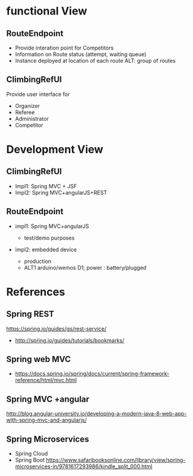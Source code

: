 
# functional View

## RouteEndpoint
- Provide interation point for Competitors
- Information on Route status (attempt, waiting queue)
- Instance deployed at location of each route 
	ALT: group of routes

## ClimbingRefUI
Provide user interface for 
- Organizer
- Referee
- Administrator
- Competitor

## 

# Development View

## ClimbingRefUI
- Impl1: Spring MVC + JSF
- Impl2: Spring MVC+angularJS+REST


## RouteEndpoint
- impl1: Spring MVC+angularJS
	- test/demo purposes
	
- impl2: embedded device
	- production
	- ALT1 arduino/wemos D1; power : battery/plugged


# References

## Spring REST
https://spring.io/guides/gs/rest-service/
- http://spring.io/guides/tutorials/bookmarks/

## Spring web MVC
- https://docs.spring.io/spring/docs/current/spring-framework-reference/html/mvc.html

## Spring MVC +angular 
http://blog.angular-university.io/developing-a-modern-java-8-web-app-with-spring-mvc-and-angularjs/


## Spring Microservices
- Spring Cloud
- Spring Boot
https://www.safaribooksonline.com/library/view/spring-microservices-in/9781617293986/kindle_split_000.html

